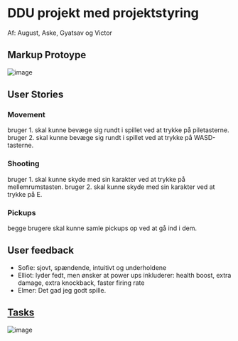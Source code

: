 # DDU projekt med projektstyring

Af: August, Aske, Gyatsav og Victor

## Markup Protoype

![image](https://github.com/user-attachments/assets/b3edfb54-a3f9-47a3-b304-bf3e54e9fdcd)

## User Stories

### Movement

bruger 1. skal kunne bevæge sig rundt i spillet ved at trykke på piletasterne.
bruger 2. skal kunne bevæge sig rundt i spillet ved at trykke på WASD-tasterne.

### Shooting

bruger 1. skal kunne skyde med sin karakter ved at trykke på mellemrumstasten.
bruger 2. skal kunne skyde med sin karakter ved at trykke på E.

### Pickups

begge brugere skal kunne samle pickups op ved at gå ind i dem.

## User feedback

- Sofie: sjovt, spændende, intuitivt og underholdene
- Elliot: lyder fedt, men ønsker at power ups inkluderer: health boost, extra damage, extra knockback, faster firing rate
- Elmer: Det gad jeg godt spille.

## [Tasks](https://github.com/users/victorDigital/projects/2)

![image](https://github.com/user-attachments/assets/1a8e92be-74b6-4259-b9ae-ea06d7b5f60c)
